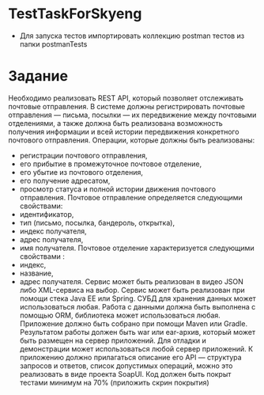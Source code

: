 # TestTaskForSkyeng
* Для запуска тестов импортировать коллекцию postman тестов из папки postmanTests
# Задание

Необходимо реализовать REST API, который позволяет отслеживать почтовые отправления.
В системе должны регистрировать почтовые отправления — письма, посылки — их передвижение между почтовыми отделениями, а также должна быть реализована возможность получения информации и всей истории передвижения конкретного почтового отправления.
Операции, которые должны быть реализованы:
* регистрации почтового отправления,
* его прибытие в промежуточное почтовое отделение,
* его убытие из почтового отделения,
* его получение адресатом,
* просмотр статуса и полной истории движения почтового отправления.
  Почтовое отправление определяется следующими свойствами:
* идентификатор,
* тип (письмо, посылка, бандероль, открытка),
* индекс получателя,
* адрес получателя,
* имя получателя.
  Почтовое отделение характеризуется следующими свойствами :
* индекс,
* название,
* адрес получателя.
  Сервис может быть реализован в видео JSON либо XML-сервиса на выбор. Сервис может быть реализован при помощи стека Java EE или Spring.
  СУБД для хранения данных может использоваться любая.
  Работа с данными должна быть выполнена с помощью ORM, библиотека может использоваться любая.
  Приложение должно быть собрано при помощи Maven или Gradle.
  Результатом работы должен быть war или ear-архив, который может быть размещен на сервер приложений. Для отладки и демонстрации может использоваться любой сервер приложений.
  К приложению должно прилагаться описание его API — структура запросов и ответов, список допустимых операций, можно это реализовать в виде проекта SoapUI.
  Код должен быть покрыт тестами минимум на 70% (приложить скрин покрытия)
